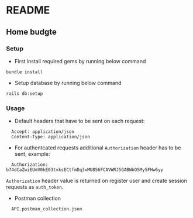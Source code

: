 # README

## Home budgte

### Setup
- First install required gems by running below command
``` 
bundle install 
```
- Setup database by running below command
``` 
rails db:setup 
```

### Usage
- Default headers that have to be sent on each request:
```
  Accept: application/json
  Content-Type: application/json
```
- For authentcated requests additional `Authorization` header has to be sent, example:
```
  Authorization: b74dCaZwiEUmV0kE03tvksECtfmDq3xMU856FCAVWRJ5GABWbOSMy5FHw6yy
```
`Authorization` header value is returned on register user and create session requests as `auth_token`.

- Postman collection 
```
  API.postman_collection.json
```
